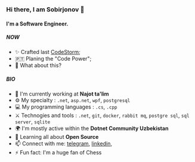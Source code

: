 ### Hi there, I am Sobirjonov 👋

#### I'm a Software Engineer.

##### NOW

- ✨ Crafted last [CodeStorm](https://github.com/redmindsteam/codestorm);
- 🇵🇹 Planing the "Code Power";
- 🍑 What about this?

##### BIO

- 🏢 I'm currently working at **Najot ta'lim**
- ⚙️ My specialty : `.net`, `asp.net`, `wpf`, `postgresql`
- 💻 My programming languages : `.cs`, `.cpp`
- ⚔️ Technogies and tools : `.net`, `git`, `docker`, `rabbit mq`, `postgre sql`, `sql server`, `sqlite`
- 🌍 I'm mostly active within the **Dotnet Community Uzbekistan**
- 🌱 Learning all about **Open Source**
- 📫 Connect with me: [telegram](https://t.me/sobirjonovsodiqjonovich), [linkedin](https://linkedin.com/in/sobirjonov),
- ⚡️ Fun fact: I'm a huge fan of Chess
